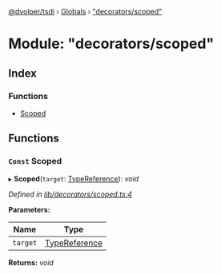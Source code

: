 [@dvolper/tsdi](../README.md) › [Globals](../globals.md) › ["decorators/scoped"](_decorators_scoped_.md)

# Module: "decorators/scoped"

## Index

### Functions

* [Scoped](_decorators_scoped_.md#const-scoped)

## Functions

### `Const` Scoped

▸ **Scoped**(`target`: [TypeReference](../interfaces/_type_reference_.typereference.md)): *void*

*Defined in [lib/decorators/scoped.ts:4](https://github.com/DavidVollmers/typescript-dependency-injection/blob/7e05792/packages/tsdi/lib/decorators/scoped.ts#L4)*

**Parameters:**

Name | Type |
------ | ------ |
`target` | [TypeReference](../interfaces/_type_reference_.typereference.md) |

**Returns:** *void*
